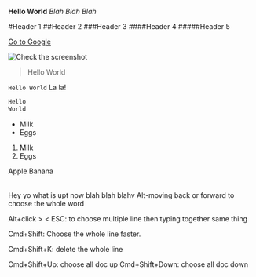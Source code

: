 **Hello World**
*Blah Blah Blah*

#Header 1
##Header 2
###Header 3
####Header 4
#####Header 5


[Go to Google](https://www.google.com)

![Check the screenshot](2023-11-01-12-40-23.png)

> Hello World

`Hello World` La la!

``` java
Hello
World
```
* Milk
* Eggs

1. Milk
2. Eggs

<table>
<column>
<row>Apple</row>
<row>Banana</row>
</table>

Hey yo what is upt now blah blah blahv Alt-moving back or forward to choose the whole word 


Alt+click > < ESC: to choose multiple line then typing together same thing

Cmd+Shift: Choose the whole line faster.

Cmd+Shift+K: delete the whole line

Cmd+Shift+Up: choose all doc up
Cmd+Shift+Down: choose all doc down